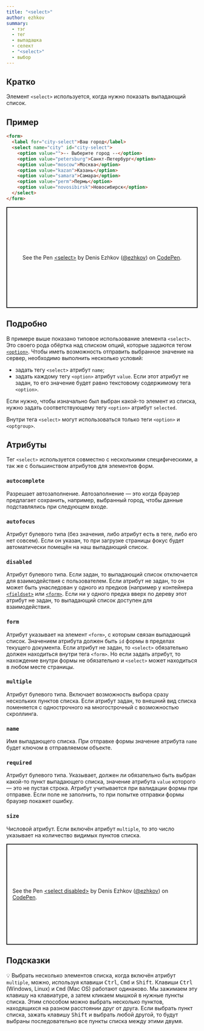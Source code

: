 ```yaml
---
title: "<select>"
author: ezhkov
summary:
  - тэг
  - тег
  - выпадашка
  - селект
  - "<select>"
  - выбор
---
```


## Кратко

Элемент `<select>` используется, когда нужно показать выпадающий список.

## Пример

```html
<form>
  <label for="city-select">Ваш город</label>
  <select name="city" id="city-select">
    <option value="">-- Выберите город --</option>
    <option value="petersburg">Санкт-Петербург</option>
    <option value="moscow">Москва</option>
    <option value="kazan">Казань</option>
    <option value="samara">Самара</option>
    <option value="perm">Пермь</option>
    <option value="novosibirsk">Новосибирск</option>
  </select>
</form>
```

<p class="codepen" data-height="265" data-theme-id="dark" data-default-tab="html,result" data-user="ezhkov" data-slug-hash="dypzXYW" style="height: 265px; box-sizing: border-box; display: flex; align-items: center; justify-content: center; border: 2px solid; margin: 1em 0; padding: 1em;" data-pen-title="&amp;lt;select&amp;gt;">
  <span>See the Pen <a href="https://codepen.io/ezhkov/pen/dypzXYW">
  &lt;select&gt;</a> by Denis Ezhkov (<a href="https://codepen.io/ezhkov">@ezhkov</a>)
  on <a href="https://codepen.io">CodePen</a>.</span>
</p>

## Подробно

В примере выше показано типовое использование элемента `<select>`. Это своего рода обёртка над списком опций, которые задаются тегом [`<option>`](/html/doka/option/). Чтобы иметь возможность отправить выбранное значение на сервер, необходимо выполнить несколько условий:

- задать тегу `<select>` атрибут `name`;
- задать каждому тегу `<option>` атрибут `value`. Если этот атрибут не задан, то его значение будет равно текстовому содержимому тега `<option>`.

Если нужно, чтобы изначально был выбран какой-то элемент из списка, нужно задать соответствующему тегу `<option>` атрибут `selected`.

Внутри тега `<select>` могут использоваться только теги `<option>` и `<optgroup>`.

## Атрибуты

Тег `<select>` используется совместно с несколькими специфическими, а так же с большинством атрибутов для элементов форм.

### `autocomplete`

Разрешает автозаполнение. Автозаполнение — это когда браузер предлагает сохранить, например, выбранный город, чтобы данные подставлялись при следующем входе.

### `autofocus`

Атрибут булевого типа (без значения, либо атрибут есть в теге, либо его нет совсем). Если он указан, то при загрузке страницы фокус будет автоматически помещён на наш выпадающий список.

### `disabled`

Атрибут булевого типа. Если задан, то выпадающий список отключается для взаимодействия с пользователем. Если атрибут не задан, то он может быть унаследован у одного из предков (например у контейнера [`<fieldset>`](/html/doka/fieldset/) или [`<form>`](/html/doka/form/). Если ни у одного предка вверх по дереву этот атрибут не задан, то выпадающий список доступен для взаимодействия.

### `form`

Атрибут указывает на элемент `<form>`, с которым связан выпадающий список. Значением атрибута должен быть `id` формы в пределах текущего документа. Если атрибут не задан, то `<select>` обязательно должен находиться внутри тега `<form>`. Но если задать атрибут, то нахождение внутри формы не обязательно и `<select>` может находиться в любом месте страницы.

### `multiple`

Атрибут булевого типа. Включает возможность выбора сразу нескольких пунктов списка. Если атрибут задан, то внешний вид списка поменяется с однострочного на многострочный с возможностью скроллинга.

### `name`

Имя выпадающего списка. При отправке формы значение атрибута `name` будет ключом в отправляемом объекте.

### `required`

Атрибут булевого типа. Указывает, должен ли обязательно быть выбран какой-то пункт выпадающего списка, значение атрибута `value` которого — это не пустая строка. Атрибут учитывается при валидации формы при отправке. Если поле не заполнить, то при попытке отправки формы браузер покажет ошибку.

### `size`

Числовой атрибут. Если включён атрибут `multiple`, то это число указывает на количество видимых пунктов списка.

<p class="codepen" data-height="265" data-theme-id="dark" data-default-tab="html,result" data-user="ezhkov" data-slug-hash="oNzGMEB" style="height: 265px; box-sizing: border-box; display: flex; align-items: center; justify-content: center; border: 2px solid; margin: 1em 0; padding: 1em;" data-pen-title="&amp;lt;select disabled&amp;gt;">
  <span>See the Pen <a href="https://codepen.io/ezhkov/pen/oNzGMEB">
  &lt;select disabled&gt;</a> by Denis Ezhkov (<a href="https://codepen.io/ezhkov">@ezhkov</a>)
  on <a href="https://codepen.io">CodePen</a>.</span>
</p>

## Подсказки

💡 Выбрать несколько элементов списка, когда включён атрибут `multiple`, можно, используя клавиши <kbd>Ctrl</kbd>, <kbd>Cmd</kbd> и <kbd>Shift</kbd>. Клавиши <kbd>Ctrl</kbd> (Windows, Linux) и <kbd>Cmd</kbd> (Mac OS) работают одинаково. Мы зажимаем эту клавишу на клавиатуре, а затем кликаем мышкой в нужные пункты списка. Этим способом можно выбрать несколько пунктов, находящихся на разном расстоянии друг от друга. Если выбрать пункт списка, зажать клавишу <kbd>Shift</kbd> и выбрать любой другой, то будут выбраны последовательно все пункты списка между этими двумя.
